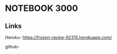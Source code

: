 # NOTEBOOK 3000















## Links

Heroku- https://frozen-ravine-92315.herokuapp.com/

github-